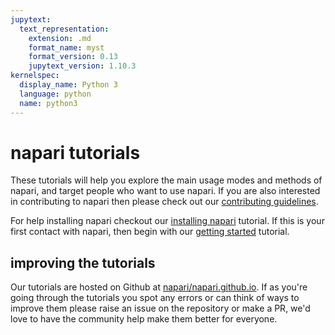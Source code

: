 ```yaml
---
jupytext:
  text_representation:
    extension: .md
    format_name: myst
    format_version: 0.13
    jupytext_version: 1.10.3
kernelspec:
  display_name: Python 3
  language: python
  name: python3
---
```


# napari tutorials

These tutorials will help you explore the main usage modes and methods of
napari, and target people who want to use napari. If you are also interested
in contributing to napari then please check out our [contributing
guidelines](https://github.com/napari/napari/blob/master/docs/developers/contributing.md).

For help installing napari checkout our [installing napari](./fundamentals/installation) tutorial. If this is your first contact with napari, then begin with our
[getting started](./fundamentals/getting_started) tutorial. 

## improving the tutorials

Our tutorials are hosted on Github at
[napari/napari.github.io](https://github.com/napari/napari.github.io). If as
you're going through the tutorials you spot any errors or can think of ways to
improve them please raise an issue on the repository or make a PR, we'd love to
have the community help make them better for everyone.

